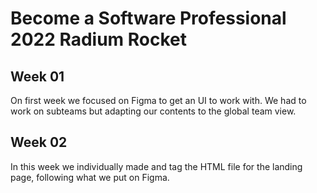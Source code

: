 # Become a Software Professional 2022 Radium Rocket

## Week 01
 On first week we focused on Figma to get an UI to work with. We had to work on subteams but adapting our contents to the global team view.

## Week 02
 In this week we individually made and tag the HTML file for the landing page, following what we put on Figma.